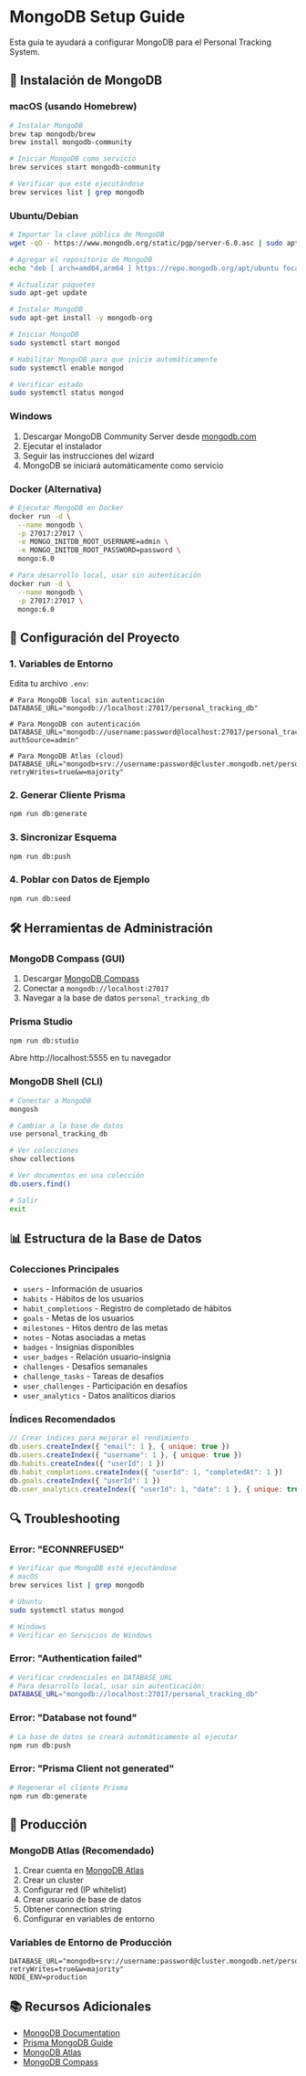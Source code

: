 # MongoDB Setup Guide

Esta guía te ayudará a configurar MongoDB para el Personal Tracking System.

## 🚀 Instalación de MongoDB

### macOS (usando Homebrew)
```bash
# Instalar MongoDB
brew tap mongodb/brew
brew install mongodb-community

# Iniciar MongoDB como servicio
brew services start mongodb-community

# Verificar que esté ejecutándose
brew services list | grep mongodb
```

### Ubuntu/Debian
```bash
# Importar la clave pública de MongoDB
wget -qO - https://www.mongodb.org/static/pgp/server-6.0.asc | sudo apt-key add -

# Agregar el repositorio de MongoDB
echo "deb [ arch=amd64,arm64 ] https://repo.mongodb.org/apt/ubuntu focal/mongodb-org/6.0 multiverse" | sudo tee /etc/apt/sources.list.d/mongodb-org-6.0.list

# Actualizar paquetes
sudo apt-get update

# Instalar MongoDB
sudo apt-get install -y mongodb-org

# Iniciar MongoDB
sudo systemctl start mongod

# Habilitar MongoDB para que inicie automáticamente
sudo systemctl enable mongod

# Verificar estado
sudo systemctl status mongod
```

### Windows
1. Descargar MongoDB Community Server desde [mongodb.com](https://www.mongodb.com/try/download/community)
2. Ejecutar el instalador
3. Seguir las instrucciones del wizard
4. MongoDB se iniciará automáticamente como servicio

### Docker (Alternativa)
```bash
# Ejecutar MongoDB en Docker
docker run -d \
  --name mongodb \
  -p 27017:27017 \
  -e MONGO_INITDB_ROOT_USERNAME=admin \
  -e MONGO_INITDB_ROOT_PASSWORD=password \
  mongo:6.0

# Para desarrollo local, usar sin autenticación
docker run -d \
  --name mongodb \
  -p 27017:27017 \
  mongo:6.0
```

## 🔧 Configuración del Proyecto

### 1. Variables de Entorno
Edita tu archivo `.env`:

```env
# Para MongoDB local sin autenticación
DATABASE_URL="mongodb://localhost:27017/personal_tracking_db"

# Para MongoDB con autenticación
DATABASE_URL="mongodb://username:password@localhost:27017/personal_tracking_db?authSource=admin"

# Para MongoDB Atlas (cloud)
DATABASE_URL="mongodb+srv://username:password@cluster.mongodb.net/personal_tracking_db?retryWrites=true&w=majority"
```

### 2. Generar Cliente Prisma
```bash
npm run db:generate
```

### 3. Sincronizar Esquema
```bash
npm run db:push
```

### 4. Poblar con Datos de Ejemplo
```bash
npm run db:seed
```

## 🛠️ Herramientas de Administración

### MongoDB Compass (GUI)
1. Descargar [MongoDB Compass](https://www.mongodb.com/try/download/compass)
2. Conectar a `mongodb://localhost:27017`
3. Navegar a la base de datos `personal_tracking_db`

### Prisma Studio
```bash
npm run db:studio
```
Abre http://localhost:5555 en tu navegador

### MongoDB Shell (CLI)
```bash
# Conectar a MongoDB
mongosh

# Cambiar a la base de datos
use personal_tracking_db

# Ver colecciones
show collections

# Ver documentos en una colección
db.users.find()

# Salir
exit
```

## 📊 Estructura de la Base de Datos

### Colecciones Principales
- `users` - Información de usuarios
- `habits` - Hábitos de los usuarios
- `habit_completions` - Registro de completado de hábitos
- `goals` - Metas de los usuarios
- `milestones` - Hitos dentro de las metas
- `notes` - Notas asociadas a metas
- `badges` - Insignias disponibles
- `user_badges` - Relación usuario-insignia
- `challenges` - Desafíos semanales
- `challenge_tasks` - Tareas de desafíos
- `user_challenges` - Participación en desafíos
- `user_analytics` - Datos analíticos diarios

### Índices Recomendados
```javascript
// Crear índices para mejorar el rendimiento
db.users.createIndex({ "email": 1 }, { unique: true })
db.users.createIndex({ "username": 1 }, { unique: true })
db.habits.createIndex({ "userId": 1 })
db.habit_completions.createIndex({ "userId": 1, "completedAt": 1 })
db.goals.createIndex({ "userId": 1 })
db.user_analytics.createIndex({ "userId": 1, "date": 1 }, { unique: true })
```

## 🔍 Troubleshooting

### Error: "ECONNREFUSED"
```bash
# Verificar que MongoDB esté ejecutándose
# macOS
brew services list | grep mongodb

# Ubuntu
sudo systemctl status mongod

# Windows
# Verificar en Servicios de Windows
```

### Error: "Authentication failed"
```bash
# Verificar credenciales en DATABASE_URL
# Para desarrollo local, usar sin autenticación:
DATABASE_URL="mongodb://localhost:27017/personal_tracking_db"
```

### Error: "Database not found"
```bash
# La base de datos se creará automáticamente al ejecutar
npm run db:push
```

### Error: "Prisma Client not generated"
```bash
# Regenerar el cliente Prisma
npm run db:generate
```

## 🚀 Producción

### MongoDB Atlas (Recomendado)
1. Crear cuenta en [MongoDB Atlas](https://www.mongodb.com/atlas)
2. Crear un cluster
3. Configurar red (IP whitelist)
4. Crear usuario de base de datos
5. Obtener connection string
6. Configurar en variables de entorno

### Variables de Entorno de Producción
```env
DATABASE_URL="mongodb+srv://username:password@cluster.mongodb.net/personal_tracking_db?retryWrites=true&w=majority"
NODE_ENV=production
```

## 📚 Recursos Adicionales

- [MongoDB Documentation](https://docs.mongodb.com/)
- [Prisma MongoDB Guide](https://www.prisma.io/docs/concepts/database-connectors/mongodb)
- [MongoDB Atlas](https://www.mongodb.com/atlas)
- [MongoDB Compass](https://www.mongodb.com/try/download/compass)
